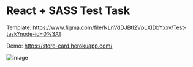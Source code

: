 # React + SASS Test Task

Template: https://www.figma.com/file/NLnVdDJBtI2VpLXIDbYxxv/Test-task?node-id=0%3A1

Demo: https://store-card.herokuapp.com/

![image](https://user-images.githubusercontent.com/31629500/149414945-0e376838-551d-417c-9e91-cb8d806fd996.png)
